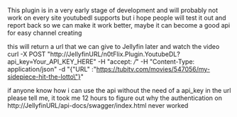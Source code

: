 ﻿This plugin is in a very early stage of development and will probably not work on every site youtubedl supports
but i hope people will test it out and report back so we can make it work better, maybe it can become a good api for easy channel creating


this will return a url that we can give to Jellyfin later and watch the video
 curl -X POST "http://JellyfinURL/n0tFlix.Plugin.YoutubeDL?api_key=Your_API_KEY_HERE" -H  "accept: */*"  -H  "Content-Type: application/json" -d "{\"URL\" :\"https://tubitv.com/movies/547056/my-sidepiece-hit-the-lotto\"}"

 if anyone know how i can use the api without the need of a api_key in the url please tell me, it took me 12 hours to figure out why
 the authentication on http://JellyfinURL/api-docs/swagger/index.html never worked